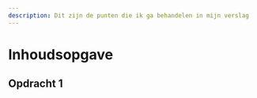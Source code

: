 ```yaml
---
description: Dit zijn de punten die ik ga behandelen in mijn verslag
---
```


# Inhoudsopgave

## Opdracht 1


